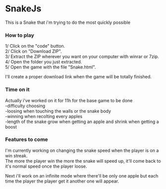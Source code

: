 # SnakeJs

This is a Snake that i'm trying to do the most quickly possible

### How to play

1/ Click on the "code" button.  
2/ Click on "Download ZIP".  
3/ Extract the ZIP wherever you want on your computer with winrar or 7zip.  
4/ Open the folder you just extracted.  
5/ Open the game with the file "Snake.html".  

I'll create a proper download link when the game will be totally finished.


### Time on it

Actually i've worked on it for 11h for the base game to be done  
  -difficulty choosing  
  -loosing when touching the walls or the snake body  
  -winning when recolting every apples  
  -length of the snake grow when getting an apple and shrink when getting a boost  

### Features to come

I'm currently working on changing the snake speed when the player is on a win streak.  
The more the player win the more the snake will speed up, it'll come back to it's normal speed once the player loose.  

Next i'll work on an infinite mode where there'll be only one apple but each time the player the player get it another one will appear.
